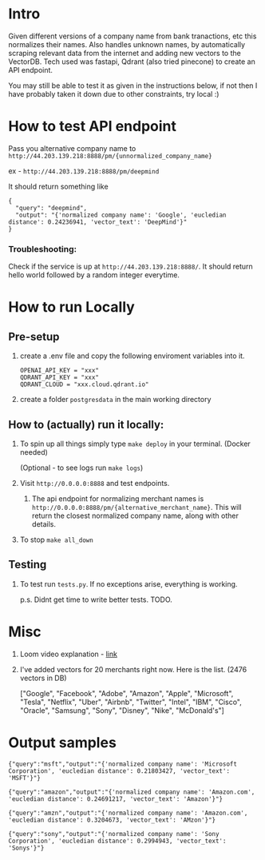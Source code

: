 # Intro
Given different versions of a company name from bank tranactions, etc this normalizes their names. Also handles unknown names, by automatically scraping relevant data from the internet and adding new vectors to the VectorDB. Tech used was fastapi, Qdrant (also tried pinecone) to create an API endpoint. 

You may still be able to test it as given in the instructions below, if not then I have probably taken it down due to other constraints, try local :)


# How to test API endpoint
Pass you alternative company name to `http://44.203.139.218:8888/pm/{unnormalized_company_name}`

ex - `http://44.203.139.218:8888/pm/deepmind`

It should return something like 
```
{
  "query": "deepmind",
  "output": "{'normalized company name': 'Google', 'eucledian distance': 0.24236941, 'vector_text': 'DeepMind'}"
}
```

### Troubleshooting:
Check if the service is up at `http://44.203.139.218:8888/`. It should return hello world followed by a random integer everytime.



# How to run Locally
## Pre-setup
1. create a .env file and copy the following enviroment variables into it.
    ```
    OPENAI_API_KEY = "xxx"
    QDRANT_API_KEY = "xxx"
    QDRANT_CLOUD = "xxx.cloud.qdrant.io"
    ```

2. create a folder `postgresdata` in the main working directory

## How to (actually) run it locally:

1. To spin up all things simply type `make deploy` in your terminal. (Docker needed)

    (Optional - to see logs run `make logs`) 

2. Visit `http://0.0.0.0:8888` and test endpoints.

    1. The api endpoint for normalizing merchant names is `http://0.0.0.0:8888/pm/{alternative_merchant_name}`. This will return the closest normalized company name, along with other details.

4. To stop `make all_down`

## Testing
1. To test run `tests.py`. If no exceptions arise, everything is working.

    p.s. Didnt get time to write better tests. TODO.


# Misc
1. Loom video explanation - <a href="https://www.loom.com/share/c89e534c2db84ae184f83dc9afcc97a1?sid=d91f292c-39b9-43d8-b4c6-d7ee0d52e3e9">link</a>


2. I've added vectors for 20 merchants right now. Here is the list. (2476 vectors in DB)

    ["Google", "Facebook", "Adobe", "Amazon", "Apple",
    "Microsoft",
    "Tesla",
    "Netflix",
    "Uber",
    "Airbnb",
    "Twitter",
    "Intel",
    "IBM",
    "Cisco",
    "Oracle",
    "Samsung",
    "Sony",
    "Disney",
    "Nike",
    "McDonald's"] 

# Output samples

```
{"query":"msft","output":"{'normalized company name': 'Microsoft Corporation', 'eucledian distance': 0.21803427, 'vector_text': 'MSFT'}"}

{"query":"amazon","output":"{'normalized company name': 'Amazon.com', 'eucledian distance': 0.24691217, 'vector_text': 'Amazon'}"}

{"query":"amzn","output":"{'normalized company name': 'Amazon.com', 'eucledian distance': 0.3204673, 'vector_text': 'AMzon'}"}

{"query":"sony","output":"{'normalized company name': 'Sony Corporation', 'eucledian distance': 0.2994943, 'vector_text': 'Sonys'}"}
```
